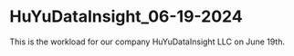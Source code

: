 # HuYuDataInsight_06-19-2024
This is the workload for our company HuYuDataInsight LLC on June 19th.
